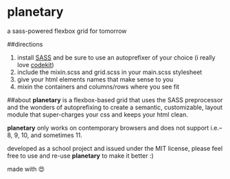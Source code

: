 # planetary
a sass-powered flexbox grid for tomorrow

##directions
1. install [SASS](http://sass-lang.com/install) and be sure to use an autoprefixer of your choice (i really love [codekit](https://incident57.com/codekit/))
2. include the mixin.scss and grid.scss in your main.scss stylesheet
3. give your html elements names that make sense to you
4. mixin the containers and columns/rows where you see fit

##about
**planetary** is a flexbox-based grid that uses the SASS preprocessor and the wonders of autoprefixing to create a semantic, customizable, layout module that super-charges your css and keeps your html clean.

**planetary** only works on contemporary browsers and does not support i.e.– 8, 9, 10, and sometimes 11.

developed as a school project and issued under the MIT license, please feel free to use and re-use **planetary** to make it better :)

made with &#x1F60D;
